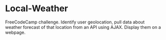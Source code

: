 # Local-Weather
FreeCodeCamp challenge. Identify user geolocation, pull data about weather forecast of that location from an API using AJAX.
Display them on a webpage.

